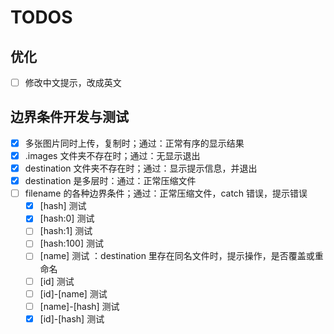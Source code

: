 # TODOS

## 优化

- [ ] 修改中文提示，改成英文

## 边界条件开发与测试

- [x] 多张图片同时上传，复制时；通过：正常有序的显示结果
- [x] .images 文件夹不存在时；通过：无显示退出
- [x] destination 文件夹不存在时；通过：显示提示信息，并退出
- [x] destination 是多层时：通过：正常压缩文件
- [ ] filename 的各种边界条件；通过：正常压缩文件，catch 错误，提示错误
  - [x] [hash] 测试
  - [x] [hash:0] 测试
  - [ ] [hash:1] 测试
  - [ ] [hash:100] 测试
  - [ ] [name] 测试 ：destination 里存在同名文件时，提示操作，是否覆盖或重命名
  - [ ] [id] 测试
  - [ ] [id]-[name] 测试
  - [ ] [name]-[hash] 测试
  - [x] [id]-[hash] 测试
